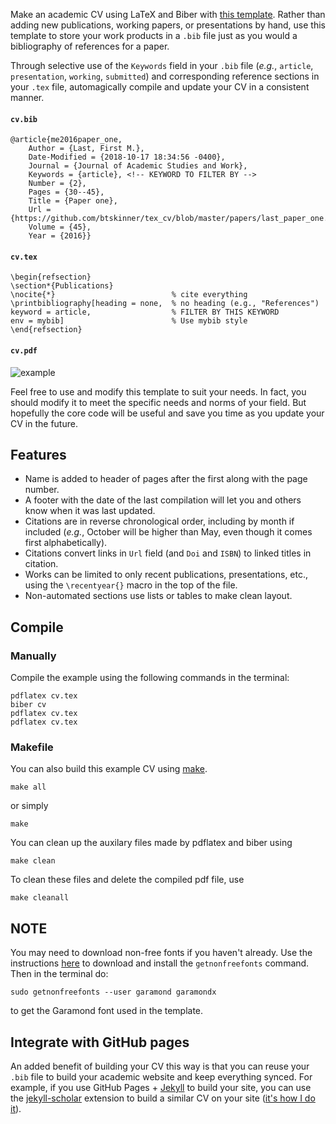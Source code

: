 Make an academic CV using LaTeX and Biber with [this
template](https://github.com/btskinner/tex_cv). Rather
than adding new publications, working papers, or presentations by
hand, use this template to store your work products in a `.bib` file
just as you would a bibliography of references for a paper.

Through selective use of the `Keywords` field in your `.bib` file
(*e.g.*, `article`, `presentation`, `working`, `submitted`) and
corresponding reference sections in your `.tex` file, automagically
compile and update your CV in a consistent manner.

#### `cv.bib`
```
@article{me2016paper_one,
	Author = {Last, First M.},
	Date-Modified = {2018-10-17 18:34:56 -0400},
	Journal = {Journal of Academic Studies and Work},
	Keywords = {article}, <!-- KEYWORD TO FILTER BY -->
	Number = {2},
	Pages = {30--45},
	Title = {Paper one},
	Url = {https://github.com/btskinner/tex_cv/blob/master/papers/last_paper_one.pdf},
	Volume = {45},
	Year = {2016}}
```

#### `cv.tex`
```
\begin{refsection}
\section*{Publications}
\nocite{*}                          % cite everything
\printbibliography[heading = none,  % no heading (e.g., "References")
keyword = article,                  % FILTER BY THIS KEYWORD
env = mybib]                        % Use mybib style
\end{refsection}
```

#### `cv.pdf`

![example](https://github.com/btskinner/tex_cv/blob/master/images/example.png)

Feel free to use and modify this template to suit your needs. In fact,
you should modify it to meet the specific needs and norms of your
field. But hopefully the core code will be useful and save you time as
you update your CV in the future. 

## Features

* Name is added to header of pages after the first along with the page
  number.  
* A footer with the date of the last compilation will let you and
  others know when it was last updated.  
* Citations are in reverse chronological order, including by month if
  included (*e.g.*, October will be higher than May, even though it
  comes first alphabetically).  
* Citations convert links in `Url` field (and `Doi` and `ISBN`) to
  linked titles in citation.  
* Works can be limited to only recent publications, presentations,
  etc., using the `\recentyear{}` macro in the top of the file.  
* Non-automated sections use lists or tables to make clean layout.  

## Compile

### Manually

Compile the example using the following commands in the terminal:

```shell
pdflatex cv.tex
biber cv
pdflatex cv.tex
pdflatex cv.tex
```

### Makefile

You can also build this example CV using
[make](https://www.gnu.org/software/make/).

```shell
make all
```
or simply

```shell
make
```

You can clean up the auxilary files made by pdflatex and biber using

```shell
make clean
```

To clean these files and delete the compiled pdf file, use

```shell
make cleanall
```

## NOTE

You may need to download non-free fonts if you haven't already. Use the instructions
[here](http://www.tug.org/fonts/getnonfreefonts/) to download and install the `getnonfreefonts` command. Then in the
terminal do:

```shell
sudo getnonfreefonts --user garamond garamondx
```
to get the Garamond font used in the template.

## Integrate with GitHub pages

An added benefit of building your CV this way is that you can reuse
your `.bib` file to build your academic website and keep everything
synced. For example, if you use GitHub Pages +
[Jekyll](https://jekyllrb.com) to build your site, you can use the
[jekyll-scholar](https://github.com/inukshuk/jekyll-scholar) extension
to build a similar CV on your site ([it's how I do it](https://www.btskinner.me/publications/)).
